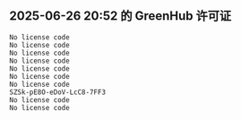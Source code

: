 ## 2025-06-26 20:52 的 GreenHub 许可证
```
No license code
No license code
No license code
No license code
No license code
No license code
No license code
SZSk-pE8O-eDoV-LcC8-7FF3
No license code
No license code
```
